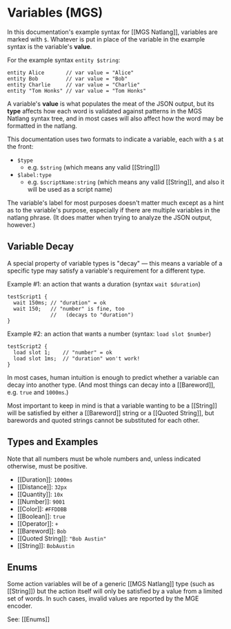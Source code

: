 # Variables (MGS)

In this documentation's example syntax for [[MGS Natlang]], variables are marked with `$`. Whatever is put in place of the variable in the example syntax is the variable's **value**.

For the example syntax `entity $string`:

```
entity Alice       // var value = "Alice"
entity Bob         // var value = "Bob"
entity Charlie     // var value = "Charlie"
entity "Tom Honks" // var value = "Tom Honks"
```

A variable's **value** is what populates the meat of the JSON output, but its **type** affects how each word is validated against patterns in the MGS Natlang syntax tree, and in most cases will also affect how the word may be formatted in the natlang.

This documentation uses two formats to indicate a variable, each with a `$` at the front:

- `$type`
	- e.g. `$string` (which means any valid [[String]])
- `$label:type`
	- e.g. `$scriptName:string` (which means any valid [[String]], and also it will be used as a script name)

The variable's label for most purposes doesn't matter much except as a hint as to the variable's purpose, especially if there are multiple variables in the natlang phrase. (It does matter when trying to analyze the JSON output, however.)

## Variable Decay

A special property of variable types is "decay" — this means a variable of a specific type may satisfy a variable's requirement for a different type.

Example #1: an action that wants a duration (syntax `wait $duration`)

```
testScript1 {
  wait 150ms; // "duration" = ok
  wait 150;   // "number" is fine, too
              //   (decays to "duration")
}
```

Example #2: an action that wants a number (syntax: `load slot $number`)

```
testScript2 {
  load slot 1;    // "number" = ok
  load slot 1ms;  // "duration" won't work!
}
```

In most cases, human intuition is enough to predict whether a variable can decay into another type. (And most things can decay into a [[Bareword]], e.g. `true` and `1000ms`.)

Most important to keep in mind is that a variable wanting to be a [[String]] will be satisfied by either a [[Bareword]] string or a [[Quoted String]], but barewords and quoted strings cannot be substituted for each other.

## Types and Examples

Note that all numbers must be whole numbers and, unless indicated otherwise, must be positive.

- [[Duration]]: `1000ms`
- [[Distance]]: `32px`
- [[Quantity]]: `10x`
- [[Number]]: `9001`
- [[Color]]: `#FFDDBB`
- [[Boolean]]: `true`
- [[Operator]]: `+`
- [[Bareword]]: `Bob`
- [[Quoted String]]: `"Bob Austin"`
- [[String]]: `BobAustin`

## Enums

Some action variables will be of a generic [[MGS Natlang]] type (such as [[String]]) but the action itself will only be satisfied by a value from a limited set of words. In such cases, invalid values are reported by the MGE encoder.

See: [[Enums]]

